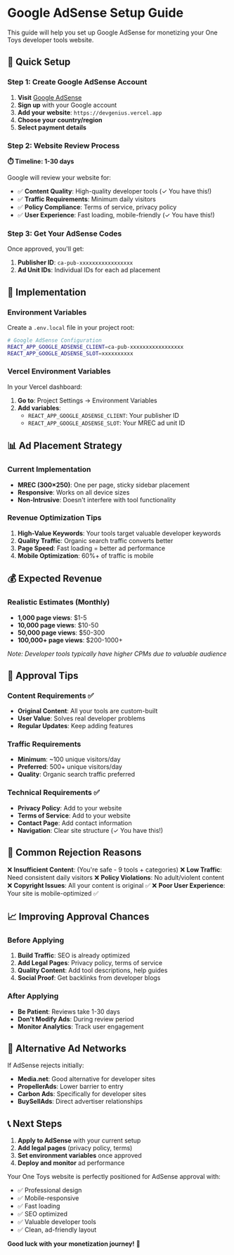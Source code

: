 # Google AdSense Setup Guide

This guide will help you set up Google AdSense for monetizing your One Toys developer tools website.

## 🚀 Quick Setup

### Step 1: Create Google AdSense Account

1. **Visit** [Google AdSense](https://www.google.com/adsense/)
2. **Sign up** with your Google account
3. **Add your website**: `https://devgenius.vercel.app`
4. **Choose your country/region**
5. **Select payment details**

### Step 2: Website Review Process

**⏱️ Timeline: 1-30 days**

Google will review your website for:
- ✅ **Content Quality**: High-quality developer tools (✓ You have this!)
- ✅ **Traffic Requirements**: Minimum daily visitors
- ✅ **Policy Compliance**: Terms of service, privacy policy
- ✅ **User Experience**: Fast loading, mobile-friendly (✓ You have this!)

### Step 3: Get Your AdSense Codes

Once approved, you'll get:
1. **Publisher ID**: `ca-pub-xxxxxxxxxxxxxxxxx`
2. **Ad Unit IDs**: Individual IDs for each ad placement

## 🔧 Implementation

### Environment Variables

Create a `.env.local` file in your project root:

```bash
# Google AdSense Configuration
REACT_APP_GOOGLE_ADSENSE_CLIENT=ca-pub-xxxxxxxxxxxxxxxxx
REACT_APP_GOOGLE_ADSENSE_SLOT=xxxxxxxxxx
```

### Vercel Environment Variables

In your Vercel dashboard:
1. **Go to**: Project Settings → Environment Variables
2. **Add variables**:
   - `REACT_APP_GOOGLE_ADSENSE_CLIENT`: Your publisher ID
   - `REACT_APP_GOOGLE_ADSENSE_SLOT`: Your MREC ad unit ID

## 📊 Ad Placement Strategy

### Current Implementation
- **MREC (300×250)**: One per page, sticky sidebar placement
- **Responsive**: Works on all device sizes
- **Non-Intrusive**: Doesn't interfere with tool functionality

### Revenue Optimization Tips

1. **High-Value Keywords**: Your tools target valuable developer keywords
2. **Quality Traffic**: Organic search traffic converts better
3. **Page Speed**: Fast loading = better ad performance
4. **Mobile Optimization**: 60%+ of traffic is mobile

## 💰 Expected Revenue

### Realistic Estimates (Monthly)
- **1,000 page views**: $1-5
- **10,000 page views**: $10-50  
- **50,000 page views**: $50-300
- **100,000+ page views**: $200-1000+

*Note: Developer tools typically have higher CPMs due to valuable audience*

## 🎯 Approval Tips

### Content Requirements ✅
- **Original Content**: All your tools are custom-built
- **User Value**: Solves real developer problems
- **Regular Updates**: Keep adding features

### Traffic Requirements
- **Minimum**: ~100 unique visitors/day
- **Preferred**: 500+ unique visitors/day
- **Quality**: Organic search traffic preferred

### Technical Requirements ✅
- **Privacy Policy**: Add to your website
- **Terms of Service**: Add to your website  
- **Contact Page**: Add contact information
- **Navigation**: Clear site structure (✓ You have this!)

## 🚫 Common Rejection Reasons

❌ **Insufficient Content**: (You're safe - 9 tools + categories)
❌ **Low Traffic**: Need consistent daily visitors
❌ **Policy Violations**: No adult/violent content
❌ **Copyright Issues**: All your content is original ✅
❌ **Poor User Experience**: Your site is mobile-optimized ✅

## 📈 Improving Approval Chances

### Before Applying
1. **Build Traffic**: SEO is already optimized
2. **Add Legal Pages**: Privacy policy, terms of service
3. **Quality Content**: Add tool descriptions, help guides
4. **Social Proof**: Get backlinks from developer blogs

### After Applying  
- **Be Patient**: Reviews take 1-30 days
- **Don't Modify Ads**: During review period
- **Monitor Analytics**: Track user engagement

## 🔄 Alternative Ad Networks

If AdSense rejects initially:
- **Media.net**: Good alternative for developer sites
- **PropellerAds**: Lower barrier to entry
- **Carbon Ads**: Specifically for developer sites
- **BuySellAds**: Direct advertiser relationships

## 📞 Next Steps

1. **Apply to AdSense** with your current setup
2. **Add legal pages** (privacy policy, terms)
3. **Set environment variables** once approved
4. **Deploy and monitor** ad performance

Your One Toys website is perfectly positioned for AdSense approval with:
- ✅ Professional design
- ✅ Mobile-responsive
- ✅ Fast loading
- ✅ SEO optimized
- ✅ Valuable developer tools
- ✅ Clean, ad-friendly layout

**Good luck with your monetization journey!** 🚀
